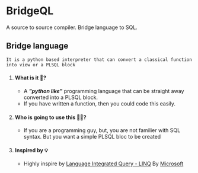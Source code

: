 # BridgeQL 
A source to source compiler. Bridge language to SQL.


## Bridge language
`It is a python based interpreter that can convert a classical function into view or a PLSQL block`


1. #### What is it 🤔?
    - A **_"python like"_** programming language that can be straight away converted into a PLSQL block.
    - If you have written a function, then you could code this easily.

2. #### Who is going to use this 😵‍💫?
    - If you are a programming guy, but, you are not familier with SQL syntax. But you want a simple PLSQL bloc to be created

3. #### Inspired by 💡
    - Highly inspire by [Language Integrated Query - LINQ](https://learn.microsoft.com/en-us/dotnet/csharp/linq/) By [Microsoft](https://www.microsoft.com/)

